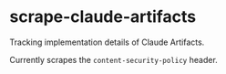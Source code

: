 # scrape-claude-artifacts

Tracking implementation details of Claude Artifacts.

Currently scrapes the `content-security-policy` header.
